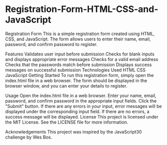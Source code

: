 # Registration-Form-HTML-CSS-and-JavaScript

Registration Form
This is a simple registration form created using HTML, CSS, and JavaScript. The form allows users to enter their name, email, password, and confirm password to register.

Features
Validates user input before submission
Checks for blank inputs and displays appropriate error messages
Checks for a valid email address
Checks that the passwords match before submission
Displays success messages on successful submission
Technologies Used
HTML
CSS
JavaScript
Getting Started
To run this registration form, simply open the index.html file in a web browser. The form should be displayed in the browser window, and you can enter your details to register.

Usage
Open the index.html file in a web browser.
Enter your name, email, password, and confirm password in the appropriate input fields.
Click the "Submit" button.
If there are any errors in your input, error messages will be displayed under the corresponding input field.
If there are no errors, a success message will be displayed.
License
This project is licensed under the MIT License. See the LICENSE file for more information.

Acknowledgements
This project was inspired by the JavaScript30 challenge by Wes Bos.
